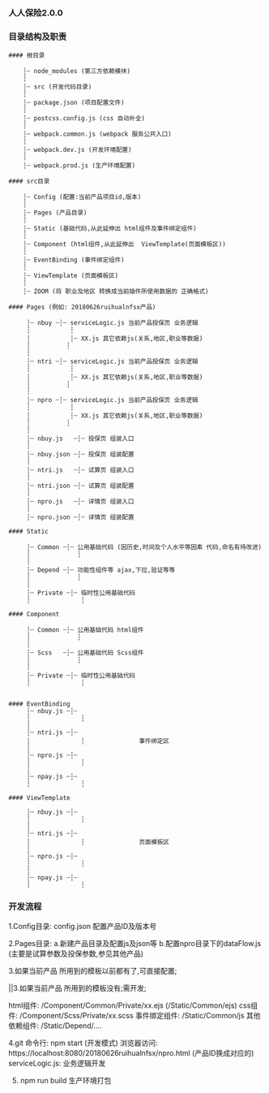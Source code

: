 ### 人人保险2.0.0


### 目录结构及职责

	#### 根目录

		┆┄ node_modules (第三方依赖模块)
		┆
		┆┄ src (开发代码目录)
		┆
		┆┄ package.json (项目配置文件)
		┆
		┆┄ postcss.config.js (css 自动补全)
		┆
		┆┄ webpack.common.js (webpack 服务公共入口)
		┆
		┆┄ webpack.dev.js (开发环境配置)
		┆
		┆┄ webpack.prod.js (生产环境配置)

	#### src目录

 		┆┄ Config (配置:当前产品项目id,版本)
 	    ┆
 	    ┆┄ Pages (产品目录)
 	    ┆
 	    ┆┄ Static (基础代码,从此延伸出 html组件及事件绑定组件)
 	    ┆
 	    ┆┄ Component (html组件,从此延伸出  ViewTemplate(页面模板区))
 	    ┆
 	    ┆┄ EventBinding (事件绑定组件)
 	    ┆
 	    ┆┄ ViewTemplate (页面模板区)
 	    ┆
 	    ┆┄ ZOOM (将 职业及地区 转换成当前插件所使用数据的 正确格式)

 	#### Pages (例如: 20180626ruihualnfsx产品)

	     ┆┄ nbuy ┄┆┄ serviceLogic.js 当前产品投保页 业务逻辑
	 	 ┆			 ┆
	 	 ┆			 ┆┄ XX.js 其它依赖js(关系,地区,职业等数据)
	 	 ┆          ┆
	 	 ┆
		 ┆┄ ntri ┄┆┄ serviceLogic.js 当前产品投保页 业务逻辑
	 	 ┆			 ┆
	 	 ┆			 ┆┄ XX.js 其它依赖js(关系,地区,职业等数据)
	 	 ┆          ┆
	 	 ┆
		 ┆┄ npro ┄┆┄ serviceLogic.js 当前产品投保页 业务逻辑
	 	 ┆			 ┆
	 	 ┆			 ┆┄ XX.js 其它依赖js(关系,地区,职业等数据)
	 	 ┆          ┆
	 	 ┆
		 ┆┄ nbuy.js   ┄┆┄ 投保页 组装入口
	 	 ┆
	 	 ┆┄ nbuy.json ┄┆┄ 投保页 组装配置
	 	 ┆
		 ┆┄ ntri.js   ┄┆┄ 试算页 组装入口
	 	 ┆
	 	 ┆┄ ntri.json ┄┆┄ 试算页 组装配置
	 	 ┆
		 ┆┄ npro.js   ┄┆┄ 详情页 组装入口
	 	 ┆
	 	 ┆┄ npro.json ┄┆┄ 详情页 组装配置

	#### Static

   		 ┆┄ Common ┄┆┄ 公用基础代码 (因历史,时间及个人水平等因素 代码,命名有待改进)
	 	 ┆			   ┆
	 	 ┆
		 ┆┄ Depend ┄┆┄ 功能性组件等 ajax,下拉,验证等等
		 ┆			   ┆
	 	 ┆
		 ┆┄ Private ┄┆┄ 临时性公用基础代码
		 ┆			    ┆

	#### Component

		 ┆┄ Common ┄┆┄ 公用基础代码 html组件
	 	 ┆			   ┆
	 	 ┆
		 ┆┄ Scss   ┄┆┄ 公用基础代码 Scss组件
		 ┆			   ┆
	 	 ┆
		 ┆┄ Private ┄┆┄ 临时性公用基础代码
	 	 ┆			    ┆


	#### EventBinding
 		 ┆┄ nbuy.js ┄┆┄
	 	 ┆			    ┆
	 	 ┆
		 ┆┄ ntri.js ┄┆┄
		 ┆			    ┆				事件绑定区
	 	 ┆
		 ┆┄ npro.js ┄┆┄
	 	 ┆			    ┆
	 	 ┆
		 ┆┄ npay.js ┄┆┄
	 	 ┆			    ┆

	#### ViewTemplate

 		 ┆┄ nbuy.js ┄┆┄
	 	 ┆			    ┆
	 	 ┆
		 ┆┄ ntri.js ┄┆┄
		 ┆			    ┆				页面模板区
	 	 ┆
		 ┆┄ npro.js ┄┆┄
	 	 ┆			    ┆
	 	 ┆
		 ┆┄ npay.js ┄┆┄
	 	 ┆			    ┆

### 开发流程
 1.Config目录: config.json 配置产品ID及版本号

 2.Pages目录:  a.新建产品目录及配置js及json等
	           b.配置npro目录下的dataFlow.js (主要是试算参数及投保参数,参见其他产品)

 3.如果当前产品 所用到的模板以前都有了,可直接配置;

 ||3.如果当前产品 所用到的模板没有;需开发;

 html组件: /Component/Common/Private/xx.ejs     (/Static/Common/ejs)
 css组件:  /Component/Scss/Private/xx.scss
 事件绑定组件: /Static/Common/js
 其他依赖组件: /Static/Depend/....

 4.git 命令行: npm start (开发模式)
  浏览器访问: https://localhost:8080/20180626ruihualnfsx/npro.html (产品ID换成对应的)
  serviceLogic.js: 业务逻辑开发

 5. npm run build 生产环境打包
